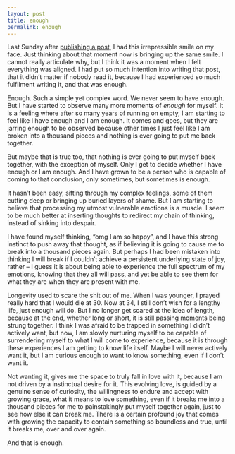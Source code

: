 ```yaml
---
layout: post
title: enough
permalink: enough
---
```

Last Sunday after [publishing a post](https://medium.com/the-experimental-year/building-resilience-through-a-sustainable-self-4afdf55d8387), I had this irrepressible smile on my face. Just thinking about that moment now is bringing up the same smile. I cannot really articulate why, but I think it was a moment when I felt everything was aligned. I had put so much intention into writing that post, that it didn’t matter if nobody read it, because I had experienced so much fulfilment writing it, and that was enough. 

Enough. Such a simple yet complex word. We never seem to have enough. But I have started to observe many more moments of _enough_ for myself. It is a feeling where after so many years of running on empty, I am starting to feel like I have enough and I am enough. It comes and goes, but they are jarring enough to be observed because other times I just feel like I am broken into a thousand pieces and nothing is ever going to put me back together. 

But maybe that is true too, that nothing is ever going to put myself back together, with the exception of myself. Only I get to decide whether I have enough or I am enough. And I have grown to be a person who is capable of coming to that conclusion, only  sometimes, but sometimes is enough. 

It hasn’t been easy, sifting through my complex feelings, some of them cutting deep or bringing up buried layers of shame. But I am starting to believe that processing my utmost vulnerable emotions is a muscle. I seem to be much better at inserting thoughts to redirect my chain of thinking, instead of sinking into despair. 

I have found myself thinking, “omg I am so happy”, and I have this strong instinct to push away that thought, as if believing it is going to cause me to break into a thousand pieces again. But perhaps I had been mistaken into thinking I will break if I couldn’t achieve a persistent underlying state of joy, rather – I guess it is about being able to experience the full spectrum of my emotions, knowing that they all will pass, and yet be able to see them for what they are when they are present with me.

Longevity used to scare the shit out of me. When I was younger, I prayed really hard that I would die at 30. Now at 34, I still don’t wish for a lengthy life, just enough will do. But I no longer get scared at the idea of length, because at the end, whether long or short, it is still passing moments being strung together. I think I was afraid to be trapped in something I didn’t actively want, but now, I am slowly nurturing myself to be capable of surrendering myself to what I will come to experience, because it is through these experiences I am getting to know life itself. Maybe I will never actively want it, but I am curious enough to want to know something, even if I don’t want it. 

Not wanting it, gives me the space to truly fall in love with it, because I am not driven by a instinctual desire for it. This evolving love, is guided by a genuine sense of curiosity, the willingness to endure and accept with growing grace, what it means to love something, even if it breaks me into a thousand pieces for me to painstakingly put myself together again, just to see how else it can break me. There is a certain profound joy that comes with growing the capacity to contain something so boundless and true, until it breaks me, over and over again.  

And that is enough. 
